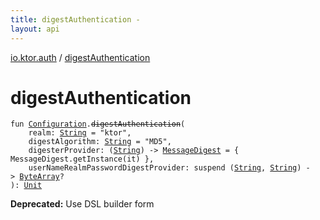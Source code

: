 ```yaml
---
title: digestAuthentication - 
layout: api
---
```


<div class='api-docs-breadcrumbs'><a href="index.html">io.ktor.auth</a> / <a href="./digest-authentication.html">digestAuthentication</a></div>

# digestAuthentication

<div class="signature"><code><span class="keyword">fun </span><a href="-authentication/-configuration/index.html"><span class="identifier">Configuration</span></a><span class="symbol">.</span><s><span class="identifier">digestAuthentication</span></s><span class="symbol">(</span><br/>&nbsp;&nbsp;&nbsp;&nbsp;<span class="parameterName" id="io.ktor.auth$digestAuthentication(io.ktor.auth.Authentication.Configuration, kotlin.String, kotlin.String, kotlin.Function1((kotlin.String, java.security.MessageDigest)), kotlin.SuspendFunction2((kotlin.String, , kotlin.ByteArray)))/realm">realm</span><span class="symbol">:</span>&nbsp;<a href="https://kotlinlang.org/api/latest/jvm/stdlib/kotlin/-string/index.html"><span class="identifier">String</span></a>&nbsp;<span class="symbol">=</span>&nbsp;"ktor"<span class="symbol">, </span><br/>&nbsp;&nbsp;&nbsp;&nbsp;<span class="parameterName" id="io.ktor.auth$digestAuthentication(io.ktor.auth.Authentication.Configuration, kotlin.String, kotlin.String, kotlin.Function1((kotlin.String, java.security.MessageDigest)), kotlin.SuspendFunction2((kotlin.String, , kotlin.ByteArray)))/digestAlgorithm">digestAlgorithm</span><span class="symbol">:</span>&nbsp;<a href="https://kotlinlang.org/api/latest/jvm/stdlib/kotlin/-string/index.html"><span class="identifier">String</span></a>&nbsp;<span class="symbol">=</span>&nbsp;"MD5"<span class="symbol">, </span><br/>&nbsp;&nbsp;&nbsp;&nbsp;<span class="parameterName" id="io.ktor.auth$digestAuthentication(io.ktor.auth.Authentication.Configuration, kotlin.String, kotlin.String, kotlin.Function1((kotlin.String, java.security.MessageDigest)), kotlin.SuspendFunction2((kotlin.String, , kotlin.ByteArray)))/digesterProvider">digesterProvider</span><span class="symbol">:</span>&nbsp;<span class="symbol">(</span><a href="https://kotlinlang.org/api/latest/jvm/stdlib/kotlin/-string/index.html"><span class="identifier">String</span></a><span class="symbol">)</span>&nbsp;<span class="symbol">-&gt;</span>&nbsp;<a href="http://docs.oracle.com/javase/6/docs/api/java/security/MessageDigest.html"><span class="identifier">MessageDigest</span></a>&nbsp;<span class="symbol">=</span>&nbsp;{ MessageDigest.getInstance(it) }<span class="symbol">, </span><br/>&nbsp;&nbsp;&nbsp;&nbsp;<span class="parameterName" id="io.ktor.auth$digestAuthentication(io.ktor.auth.Authentication.Configuration, kotlin.String, kotlin.String, kotlin.Function1((kotlin.String, java.security.MessageDigest)), kotlin.SuspendFunction2((kotlin.String, , kotlin.ByteArray)))/userNameRealmPasswordDigestProvider">userNameRealmPasswordDigestProvider</span><span class="symbol">:</span>&nbsp;<span class="keyword">suspend </span><span class="symbol">(</span><a href="https://kotlinlang.org/api/latest/jvm/stdlib/kotlin/-string/index.html"><span class="identifier">String</span></a><span class="symbol">,</span>&nbsp;<a href="https://kotlinlang.org/api/latest/jvm/stdlib/kotlin/-string/index.html"><span class="identifier">String</span></a><span class="symbol">)</span>&nbsp;<span class="symbol">-&gt;</span>&nbsp;<a href="https://kotlinlang.org/api/latest/jvm/stdlib/kotlin/-byte-array/index.html"><span class="identifier">ByteArray</span></a><span class="symbol">?</span><br/><span class="symbol">)</span><span class="symbol">: </span><a href="https://kotlinlang.org/api/latest/jvm/stdlib/kotlin/-unit/index.html"><span class="identifier">Unit</span></a></code></div>

**Deprecated:** Use DSL builder form

